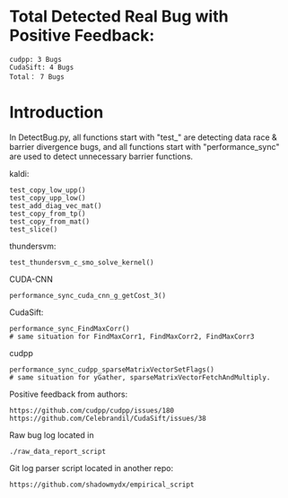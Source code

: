 # **Total Detected Real Bug with Positive Feedback**:
```
cudpp: 3 Bugs
CudaSift: 4 Bugs
Total： 7 Bugs
```

# Introduction
In DetectBug.py, all functions start with "test_" are detecting data race & barrier divergence bugs, and all functions start with "performance_sync" are used to detect unnecessary barrier functions.


kaldi:
```
test_copy_low_upp()
test_copy_upp_low()
test_add_diag_vec_mat()
test_copy_from_tp()
test_copy_from_mat()
test_slice()
```

thundersvm:
```
test_thundersvm_c_smo_solve_kernel()
```

CUDA-CNN
```
performance_sync_cuda_cnn_g_getCost_3()
```

CudaSift:
```
performance_sync_FindMaxCorr()
# same situation for FindMaxCorr1, FindMaxCorr2, FindMaxCorr3
```

cudpp
```
performance_sync_cudpp_sparseMatrixVectorSetFlags()
# same situation for yGather, sparseMatrixVectorFetchAndMultiply.
```


Positive feedback from authors:
```
https://github.com/cudpp/cudpp/issues/180
https://github.com/Celebrandil/CudaSift/issues/38
```

Raw bug log located in
```
./raw_data_report_script
```

Git log parser script located in another repo:
```
https://github.com/shadowmydx/empirical_script
```

